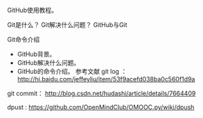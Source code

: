 GitHub使用教程。

Git是什么？
Git解决什么问题？
GitHub与Git

Git命令介绍
-  GitHub背景。
-  GitHub解决什么问题。
- GitHub的命令介绍。
参考文献
git log ： http://hi.baidu.com/jeffeyliu/item/53f9acefd038ba0c560f1d9a

git commit： http://blog.csdn.net/hudashi/article/details/7664409


dpust : https://github.com/OpenMindClub/OMOOC.py/wiki/dpush
